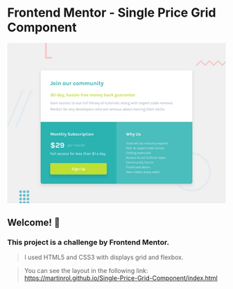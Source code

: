 # Frontend Mentor - Single Price Grid Component

![Design preview for the Single Price Grid Component coding challenge](./design/desktop-preview.jpg)

## Welcome! 👋

### This project is a challenge by Frontend Mentor. 
> I used HTML5 and CSS3 with displays grid and flexbox.

> You can see the layout in the following link: https://martinrol.github.io/Single-Price-Grid-Component/index.html
